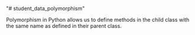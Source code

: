 "# student_data_polymorphism" 


Polymorphism in Python allows us to define methods in the child class with the same name as defined in their parent class.
